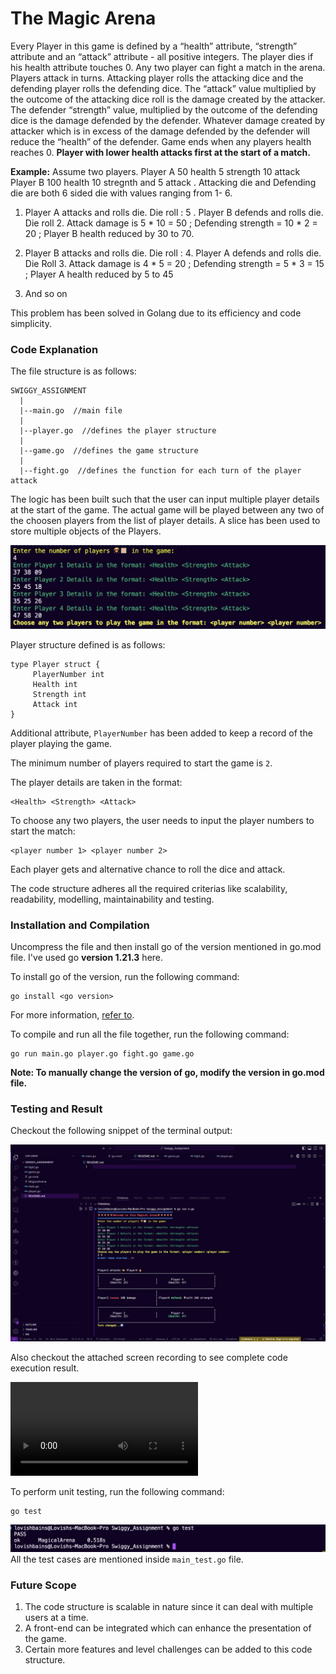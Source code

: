 # The Magic Arena

Every Player in this game is defined by a “health” attribute, “strength” attribute and an “attack” attribute - all positive integers. The player dies if his health attribute touches 0. 
Any two player can fight a match in the arena. Players attack in turns. Attacking player rolls the attacking dice and the defending player rolls the defending dice. The “attack”  value multiplied by the outcome of the  attacking dice roll is the damage created by the attacker. The defender “strength” value, multiplied by the outcome of the defending dice is the damage defended by the defender. Whatever damage created by attacker which is in excess of the damage defended by the defender will reduce the “health” of the defender. Game ends when any players health reaches 0.
**Player with lower health attacks first at the start of a match.** 

**Example:**
Assume two players. Player A 50 health 5 strength 10 attack Player B 100 health 10 stregnth and 5 attack . Attacking die and Defending die are both 6 sided die with values ranging from 1- 6.

1. Player A attacks and rolls die. Die roll : 5 . Player B defends and rolls die. Die roll 2.
Attack damage is 5 * 10 = 50 ; Defending strength = 10 * 2 = 20 ; Player B health reduced by 30 to 70.

2. Player B attacks and rolls die. Die roll : 4. Player A defends and rolls die. Die Roll 3. Attack damage is 4 * 5 = 20 ; Defending strength = 5 * 3 = 15 ; Player A  health reduced by 5 to 45

3. And so on

This problem has been solved in Golang due to its efficiency and code simplicity. 


### Code Explanation
The file structure is as follows:
```
SWIGGY_ASSIGNMENT
  |
  |--main.go  //main file
  |
  |--player.go  //defines the player structure
  |
  |--game.go  //defines the game structure
  |
  |--fight.go  //defines the function for each turn of the player attack
```

The logic has been built such that the user can input multiple player details at the start of the game. The actual game will be played between any two of the choosen players from the list of player details. A slice has been used to store multiple objects of the Players.

![Snippet of Multiple Player Details](test.png)

Player structure defined is as follows:
```
type Player struct {
	 PlayerNumber int
	 Health int
	 Strength int
	 Attack int
}
```
Additional attribute, `PlayerNumber` has been added to keep a record of the player playing the game.

The minimum number of players required to start the game is `2`.

The player details are taken in the format:
```
<Health> <Strength> <Attack>
```

To choose any two players, the user needs to input the player numbers to start the match:
```
<player number 1> <player number 2>
```
Each player gets and alternative chance to roll the dice and attack.

The code structure adheres all the required criterias like scalability, readability, modelling, maintainability and testing.



### Installation and Compilation
Uncompress the file and then install go of the version mentioned in go.mod file. I've used go **version 1.21.3** here.

To install go of the version, run the following command:
```
go install <go version>
```
For more information, [refer to](https://go.dev/doc/manage-install).

To compile and run all the file together, run the following command:
```
go run main.go player.go fight.go game.go
```
 **Note: To manually change the version of go, modify the version in go.mod file.**


 ### Testing and Result
 
Checkout the following snippet of the terminal output:

![Snippet](test2.png)

Also checkout the attached screen recording to see complete code execution result.

 ![Snippet](screenRecording.mov)


 To perform unit testing, run the following command:
 ```
go test

 ```
 ![Test Snippet](goTest.png)
 All the test cases are mentioned inside `main_test.go` file.
 
 

 ### Future Scope
 
 1. The code structure is scalable in nature since it can deal with multiple users at a time.
 2. A front-end can be integrated which can enhance the presentation of the game.
 3. Certain more features and level challenges can be added to this code structure.
